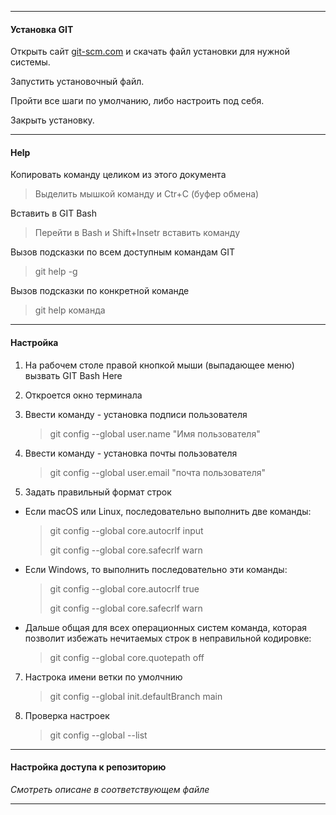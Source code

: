 ***
#### Установка GIT
   Открыть сайт [git-scm.com](https://git-scm.com/) и скачать файл установки для нужной системы.
   
   Запустить установочный файл.
   
   Пройти все шаги по умолчанию, либо настроить под себя.
   
   Закрыть установку.

***
#### Help
Копировать команду целиком из этого документа
   >   Выделить мышкой команду и Ctr+C (буфер обмена)
 
Вставить в GIT Bash
   >   Перейти в Bash и Shift+Insetr вставить команду

Вызов подсказки по всем доступным командам GIT
   >   git help -g

Вызов подсказки по конкретной команде
   >   git help команда

***
#### Настройка
1.  На рабочем столе правой кнопкой мыши (выпадающее меню) вызвать GIT Bash Here
2.  Откроется окно терминала
3.  Ввести команду   - установка подписи пользователя 
      >   git config --global user.name "Имя пользователя"
      
5.  Ввести команду  -  установка почты пользователя 
      >   git config --global user.email "почта пользователя"
      
6.  Задать правильный формат строк
   
*   Если macOS или Linux, последовательно выполнить две команды: 
      >  git config --global core.autocrlf input
      > 
      >  git config --global core.safecrlf warn

*   Если Windows, то выполнить последовательно эти команды: 
      >git config --global core.autocrlf true
      > 
      >git config --global core.safecrlf warn

*   Дальше общая для всех операционных систем команда, которая позволит избежать нечитаемых строк в неправильной кодировке: 
      >  git config --global core.quotepath off

7. Настрока имени ветки по умолчнию 
      >  git config --global init.defaultBranch main

8. Проверка настроек 
      >   git config --global --list

***
#### Настройка доступа к репозиторию
*_Смотреть описане в соответствующем файле_*

***
